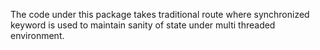 The code under this package takes traditional route where synchronized keyword is used to maintain sanity of state under multi threaded environment.